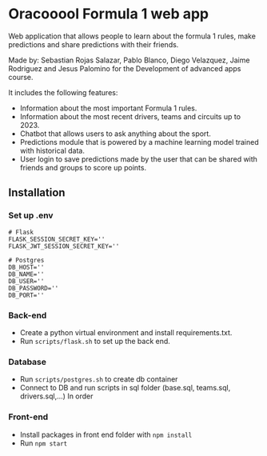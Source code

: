 
# Oracooool Formula 1 web app

Web application that allows people to learn about the formula 1 rules, make predictions and share predictions with their friends.  


Made by: Sebastian Rojas Salazar, Pablo Blanco, Diego Velazquez, Jaime Rodriguez and Jesus Palomino for the Development of advanced apps course.

It includes the following features:  

- Information about the most important Formula 1 rules.
- Information about the most recent drivers, teams and circuits up to 2023.
- Chatbot that allows users to ask anything about the sport.
- Predictions module that is powered by a machine learning model trained with historical data.
- User login to save predictions made by the user that can be shared with friends and groups to score up points. 

## Installation

### Set up .env

```plaintext
# Flask
FLASK_SESSION_SECRET_KEY=''
FLASK_JWT_SESSION_SECRET_KEY=''

# Postgres  
DB_HOST=''
DB_NAME=''
DB_USER=''
DB_PASSWORD=''
DB_PORT=''
```
### Back-end
- Create a python virtual environment and install requirements.txt.
- Run `scripts/flask.sh` to set up the back end.
### Database
- Run `scripts/postgres.sh` to create db container
- Connect to DB and run scripts in sql folder (base.sql, teams.sql, drivers.sql,...) In order

### Front-end  
- Install packages in front end folder with `npm install`
- Run `npm start`
